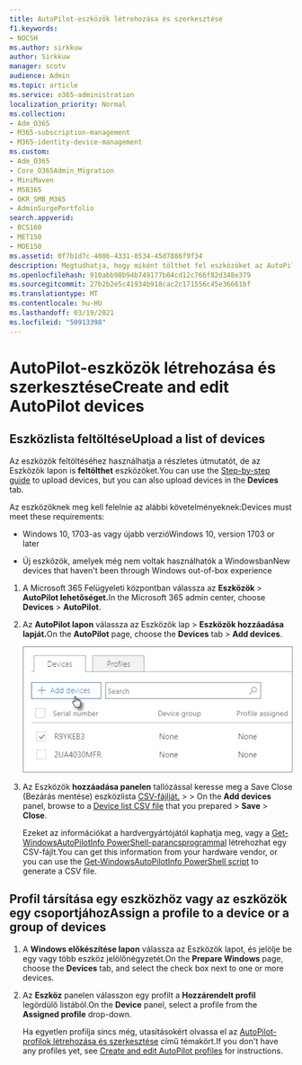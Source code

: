 ```yaml
---
title: AutoPilot-eszközök létrehozása és szerkesztése
f1.keywords:
- NOCSH
ms.author: sirkkuw
author: Sirkkuw
manager: scotv
audience: Admin
ms.topic: article
ms.service: o365-administration
localization_priority: Normal
ms.collection:
- Adm_O365
- M365-subscription-management
- M365-identity-device-management
ms.custom:
- Adm_O365
- Core_O365Admin_Migration
- MiniMaven
- MSB365
- OKR_SMB_M365
- AdminSurgePortfolio
search.appverid:
- BCS160
- MET150
- MOE150
ms.assetid: 0f7b1d7c-4086-4331-8534-45d7886f9f34
description: Megtudhatja, hogy miként tölthet fel eszközöket az AutoPilottal a Microsoft 365 Business Premiumban. A profilokat hozzárendelheti egy eszközhöz vagy eszközcsoporthoz.
ms.openlocfilehash: 910abb98b94b749177b04cd12c766f82d348e379
ms.sourcegitcommit: 27b2b2e5c41934b918cac2c171556c45e36661bf
ms.translationtype: MT
ms.contentlocale: hu-HU
ms.lasthandoff: 03/19/2021
ms.locfileid: "50913398"
---
```

# <a name="create-and-edit-autopilot-devices"></a><span data-ttu-id="783a1-104">AutoPilot-eszközök létrehozása és szerkesztése</span><span class="sxs-lookup"><span data-stu-id="783a1-104">Create and edit AutoPilot devices</span></span>

## <a name="upload-a-list-of-devices"></a><span data-ttu-id="783a1-105">Eszközlista feltöltése</span><span class="sxs-lookup"><span data-stu-id="783a1-105">Upload a list of devices</span></span>

<span data-ttu-id="783a1-106">Az eszközök [](add-autopilot-devices-and-profile.md) feltöltéséhez használhatja a részletes útmutatót, de az Eszközök lapon is **feltölthet** eszközöket.</span><span class="sxs-lookup"><span data-stu-id="783a1-106">You can use the [Step-by-step guide](add-autopilot-devices-and-profile.md) to upload devices, but you can also upload devices in the **Devices** tab.</span></span> 
  
<span data-ttu-id="783a1-107">Az eszközöknek meg kell felelnie az alábbi követelményeknek:</span><span class="sxs-lookup"><span data-stu-id="783a1-107">Devices must meet these requirements:</span></span>
  
- <span data-ttu-id="783a1-108">Windows 10, 1703-as vagy újabb verzió</span><span class="sxs-lookup"><span data-stu-id="783a1-108">Windows 10, version 1703 or later</span></span>
    
- <span data-ttu-id="783a1-109">Új eszközök, amelyek még nem voltak használhatók a Windowsban</span><span class="sxs-lookup"><span data-stu-id="783a1-109">New devices that haven't been through Windows out-of-box experience</span></span>

1. <span data-ttu-id="783a1-110">A Microsoft 365 Felügyeleti központban válassza az **Eszközök** \> **AutoPilot lehetőséget.**</span><span class="sxs-lookup"><span data-stu-id="783a1-110">In the Microsoft 365 admin center, choose **Devices** \> **AutoPilot**.</span></span>
  
2. <span data-ttu-id="783a1-111">Az **AutoPilot lapon** válassza  az Eszközök lap \> **Eszközök hozzáadása lapját.**</span><span class="sxs-lookup"><span data-stu-id="783a1-111">On the **AutoPilot** page, choose the **Devices** tab \> **Add devices**.</span></span>
    
    ![In the Devices tab, choose Add devices.](../media/6ba81e22-c873-40ad-8a72-ce64d15ea6ba.png)
  
3. <span data-ttu-id="783a1-113">Az Eszközök **hozzáadása panelen** tallózással keresse meg a Save Close (Bezárás mentése) eszközlista [CSV-fájlját.](../admin/misc/device-list.md) \>  \> </span><span class="sxs-lookup"><span data-stu-id="783a1-113">On the **Add devices** panel, browse to a [Device list CSV file](../admin/misc/device-list.md) that you prepared \> **Save** \> **Close**.</span></span>
    
    <span data-ttu-id="783a1-114">Ezeket az információkat a hardvergyártójától kaphatja meg, vagy a [Get-WindowsAutoPilotInfo PowerShell-parancsprogrammal](https://www.powershellgallery.com/packages/Get-WindowsAutoPilotInfo) létrehozhat egy CSV-fájlt.</span><span class="sxs-lookup"><span data-stu-id="783a1-114">You can get this information from your hardware vendor, or you can use the [Get-WindowsAutoPilotInfo PowerShell script](https://www.powershellgallery.com/packages/Get-WindowsAutoPilotInfo) to generate a CSV file.</span></span> 
    
## <a name="assign-a-profile-to-a-device-or-a-group-of-devices"></a><span data-ttu-id="783a1-115">Profil társítása egy eszközhöz vagy az eszközök egy csoportjához</span><span class="sxs-lookup"><span data-stu-id="783a1-115">Assign a profile to a device or a group of devices</span></span>

1. <span data-ttu-id="783a1-116">A **Windows előkészítése lapon**  válassza az Eszközök lapot, és jelölje be egy vagy több eszköz jelölőnégyzetét.</span><span class="sxs-lookup"><span data-stu-id="783a1-116">On the **Prepare Windows** page, choose the **Devices** tab, and select the check box next to one or more devices.</span></span> 
    
2. <span data-ttu-id="783a1-117">Az **Eszköz** panelen válasszon egy profilt a **Hozzárendelt profil** legördülő listából.</span><span class="sxs-lookup"><span data-stu-id="783a1-117">On the **Device** panel, select a profile from the **Assigned profile** drop-down.</span></span> 
    
    <span data-ttu-id="783a1-118">Ha egyetlen profilja sincs még, utasításokért olvassa el az [AutoPilot-profilok létrehozása és szerkesztése](create-and-edit-autopilot-profiles.md) című témakört.</span><span class="sxs-lookup"><span data-stu-id="783a1-118">If you don't have any profiles yet, see [Create and edit AutoPilot profiles](create-and-edit-autopilot-profiles.md) for instructions.</span></span> 

